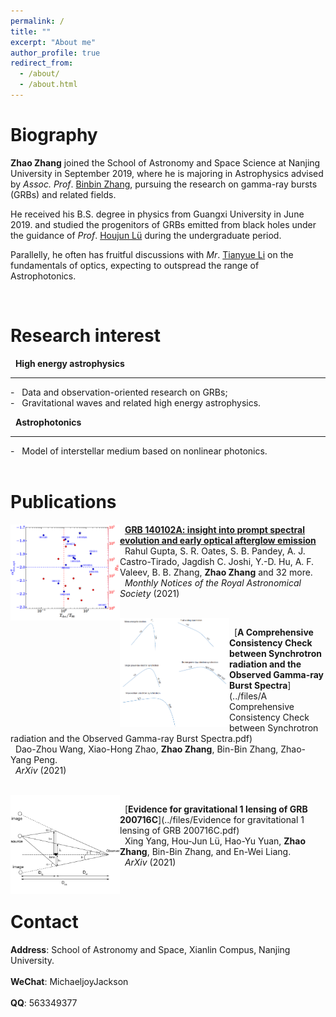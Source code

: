 ```yaml
---
permalink: /
title: ""
excerpt: "About me"
author_profile: true
redirect_from: 
  - /about/
  - /about.html
---
```


Biography
======
__Zhao Zhang__ joined the School of Astronomy and Space Science at Nanjing University in September 2019, where he is majoring in Astrophysics advised by *Assoc. Prof*. [Binbin Zhang](https://astronomylab.nju.edu.cn/English/Faculty/Associateprofessors/20210207/i187831.html), pursuing the research on gamma-ray bursts (GRBs) and related fields.

He received his B.S. degree in physics from Guangxi University in June 2019. and studied the progenitors of GRBs emitted from black holes under the guidance of *Prof*. [Houjun Lü](https://astro.gxu.edu.cn/info/1047/1081.htm) during the undergraduate period.

Parallelly, he often has fruitful discussions with *Mr*. [Tianyue Li](https://tobeyleonard.github.io/) on the fundamentals of optics, expecting to outspread the range of Astrophotonics.

<!-- __Update: I will be joining Stanford University as a Ph.D. student in Fall 2021!__ -->

<br/>

Research interest
======


&nbsp; __High energy astrophysics__<br/>
<hr/>
- &nbsp; Data and observation-oriented research on GRBs; <br/>
- &nbsp; Gravitational waves and related high energy astrophysics. <br/> 

&nbsp; __Astrophotonics__<br/>
<hr/>
- &nbsp; Model of interstellar medium based on nonlinear photonics. <br/> 

<br/>

Publications
======

<img width="175" align="left" src="../images/2105.13145.png"/>

&nbsp; [__GRB 140102A: insight into prompt spectral evolution and early optical afterglow emission__](../files/2105.13145.pdf)<br/>
&nbsp; Rahul Gupta, S. R. Oates, S. B. Pandey, A. J. Castro-Tirado, Jagdish C. Joshi, Y.-D. Hu, A. F. Valeev, B. B. Zhang, __Zhao Zhang__ and 32 more. <br/>
&nbsp; *Monthly Notices of the Royal Astronomical Society* (2021)<br/>

<br/>

<img width="175" align="left" src="../images/A Comprehensive Consistency Check between Synchrotron radiation and the Observed Gamma-ray Burst Spectra.png"/>

&nbsp; [__A Comprehensive Consistency Check between Synchrotron radiation and the Observed Gamma-ray Burst Spectra__](../files/A Comprehensive Consistency Check between Synchrotron radiation and the Observed Gamma-ray Burst Spectra.pdf)<br/>
&nbsp; Dao-Zhou Wang, Xiao-Hong Zhao, __Zhao Zhang__, Bin-Bin Zhang, Zhao-Yang Peng. <br/>
&nbsp; *ArXiv* (2021)<br/>

<br/>

<img width="175" align="left" src="../images/Evidence for gravitational 1 lensing of GRB 200716C.png"/>

&nbsp; [__Evidence for gravitational 1 lensing of GRB 200716C__](../files/Evidence for gravitational 1 lensing of GRB 200716C.pdf)<br/>
&nbsp; Xing Yang, Hou-Jun Lü, Hao-Yu Yuan, __Zhao Zhang__, Bin-Bin Zhang, and En-Wei Liang. <br/>
&nbsp; *ArXiv* (2021)<br/>

<br/>

<!-- Industry Experience
======
<img width="90" align="left" src="../images/adobe-logo.png"/>

&nbsp; __Creative Intelligence Lab, Adobe Research__<br/>
&nbsp; Research Intern with Dr. [Danny Kaufman](http://dannykaufman.io/)<br/>
&nbsp; *<h style="color:rgb(150, 150, 150);font-size:16px">Project: Multi-Resolution Simulation</h> <br/>*
&nbsp; &nbsp; &nbsp; &nbsp; &nbsp; &nbsp; &nbsp; &nbsp; &nbsp; &nbsp; &nbsp; &nbsp; &nbsp;
&nbsp; &nbsp; &nbsp; &nbsp; &nbsp; &nbsp; &nbsp; &nbsp; &nbsp; &nbsp; &nbsp; &nbsp; &nbsp; &nbsp;
&nbsp; &nbsp; &nbsp; &nbsp; &nbsp; &nbsp; &nbsp; &nbsp; &nbsp; &nbsp; &nbsp; &nbsp; &nbsp;&nbsp; &nbsp; &nbsp; &nbsp; &nbsp; &nbsp; &nbsp; &nbsp; &nbsp; &nbsp; &nbsp; &nbsp;May 2021 - Aug. 2021<br/>
<br/>

<img width="90" align="left" src="../images/adobe-logo.png"/>

&nbsp; __Emerging Graphics Group, Adobe Research__<br/>
&nbsp; Research Intern with Dr. [Qi Sun](https://qisun.me/)<br/>
&nbsp; *<h style="color:rgb(150, 150, 150);font-size:16px">Project: Skin Modeling</h> <br/>*
&nbsp; &nbsp; &nbsp; &nbsp; &nbsp; &nbsp; &nbsp; &nbsp; &nbsp; &nbsp; &nbsp; &nbsp; &nbsp;
&nbsp; &nbsp; &nbsp; &nbsp; &nbsp; &nbsp; &nbsp; &nbsp; &nbsp; &nbsp; &nbsp; &nbsp; &nbsp; &nbsp;
&nbsp; &nbsp; &nbsp; &nbsp; &nbsp; &nbsp; &nbsp; &nbsp; &nbsp; &nbsp; &nbsp; &nbsp; &nbsp;&nbsp; &nbsp; &nbsp; &nbsp; &nbsp; &nbsp; &nbsp; &nbsp; &nbsp; &nbsp; &nbsp;June 2020 - Sept. 2020<br/>

<br/> -->

<!-- Teaching Experience
======
&#9679; __Teaching Assistant__, University of Toronto<br/>
&nbsp; &nbsp; [CSC419/2520 Geometry Processing](https://github.com/alecjacobson/geometry-processing-csc2520) with Prof. [Alec Jacobson](https://www.cs.toronto.edu/~jacobson/)
&nbsp; &nbsp; &nbsp; &nbsp; &nbsp; &nbsp; &nbsp; &nbsp; Sept. 2020 - Jan. 2021<br/>

<br/> -->

<!-- Selected Projects
======
<div>
<div style="font-size:12pt"><strong>Fast Support Reduction</strong></div>
</div>
<div style="font-size:10pt"> In layer-based 3D fabrication, supporting structures are fabricated
to support overhanging regions yet discarded later. Reducing supports
saves both time and material cost. In this project, we propose 
a real-time skinning-based method to slim down the
supporting structure while maintaining a detailed-preserved and semantically meaningful geometry.
We achieve this by optimizing a set of performance objectives and searching globally in
the subspace spanned by the joint handles. Artifacts e.g. self-intersection can be effectively avoided.
Our method is implemented via OpenGL shaders and has potential to be
employed as a structural prototyping tool that facilitates model design and fabrication. </div>
<img width="100%" src="../images/bb-bunny.jpg"/> -->



Contact
======
__Address__: School of Astronomy and Space, Xianlin Compus, Nanjing University.
<br/>
<br/>
__WeChat__: MichaeljoyJackson
<br/> 
<br/>
__QQ__: 563349377

